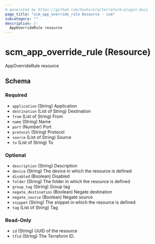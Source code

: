 ```yaml
---
# generated by https://github.com/hashicorp/terraform-plugin-docs
page_title: "scm_app_override_rule Resource - scm"
subcategory: ""
description: |-
  AppOverrideRule resource
---
```


# scm_app_override_rule (Resource)

AppOverrideRule resource



<!-- schema generated by tfplugindocs -->
## Schema

### Required

- `application` (String) Application
- `destination` (List of String) Destination
- `from` (List of String) From
- `name` (String) Name
- `port` (Number) Port
- `protocol` (String) Protocol
- `source` (List of String) Source
- `to` (List of String) To

### Optional

- `description` (String) Description
- `device` (String) The device in which the resource is defined
- `disabled` (Boolean) Disabled
- `folder` (String) The folder in which the resource is defined
- `group_tag` (String) Group tag
- `negate_destination` (Boolean) Negate destination
- `negate_source` (Boolean) Negate source
- `snippet` (String) The snippet in which the resource is defined
- `tag` (List of String) Tag

### Read-Only

- `id` (String) UUID of the resource
- `tfid` (String) The Terraform ID.
